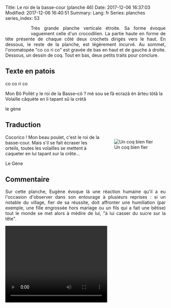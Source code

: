 Title: Le roi de la basse-cour (planche 46)
Date: 2017-12-06 16:37:03
Modified: 2017-12-06 16:40:51
Summary: 
Lang: fr
Series: planches
series_index: 53


<figure class="image-block" style="float: left;">
  <img alt="" src="{static}/images/planche_46.png">
  <figcaption style="max-width: 152px"></figcaption>
</figure>
<p style="text-align:justify;">Très grande planche verticale étroite. Sa forme évoque vaguement celle d'un crocodilien. La partie haute en forme de tête présente de chaque côté deux crochets dirigés vers le haut. En dessous, le reste de la planche, est légèrement incurvé. Au sommet, l'onomatopée "co co ri co" est gravée de bas en haut et de gauche à droite. Dessous, un dessin de coq. Tout en bas, deux petits traits pour conclure.</p>

## Texte en patois
co co ri co

Mon Bô Pollèt y le roi de la Basse–cô ? mè sou se fâ ecrazâ èn ârteu tòtâ la Volaille câquète en li tapant sû la crètâ

le gène



## Traduction

<figure class="image-block" style="float: right;">
  <img alt="Un coq bien fier" src="{static}/images/planche_46_dessin_haut.png">
  <figcaption style="max-width: 408px">Un coq bien fier</figcaption>
</figure>


Cocorico !
Mon beau poulet, c'est le roi de la basse-cour. Mais s'il se fait écraser les orteils, toutes les volailles se mettent à caqueter en lui tapant sur la crête…

Le Gène

## Commentaire
<p style="text-align:justify;">Sur cette planche, Eugène évoque là une réaction humaine qu'il a eu l'occasion d'observer dans son entourage à plusieurs reprises : si un notable du village, fier de sa réussite, doit affronter une humiliation (par exemple, une fille engrossée hors mariage ou un fils qui a fait une bêtise) tout le monde se met alors à médire de lui, "à lui casser du sucre sur la tête".</p>


<video width="320" height="240" controls>
  <source src="https://d1njpgd0ygatdn.cloudfront.net/video_46.mp4" type="video/mp4">
</video>
